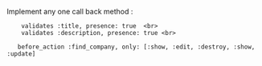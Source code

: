 Implement any one call back method :

		validates :title, presence: true  <br>
		validates :description, presence: true <br>

	   before_action :find_company, only: [:show, :edit, :destroy, :show, :update]
